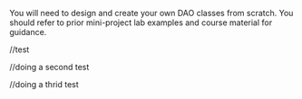 You will need to design and create your own DAO classes from scratch. 
You should refer to prior mini-project lab examples and course material for guidance.


//test


//doing a second test


//doing a thrid test